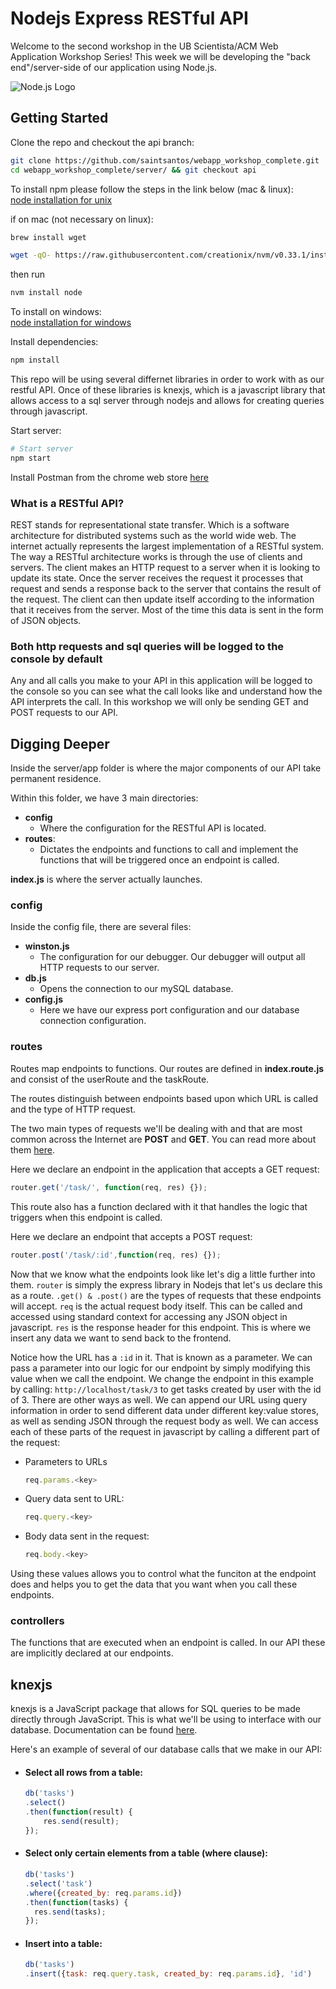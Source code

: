 # Nodejs Express RESTful API

Welcome to the second workshop in the UB Scientista/ACM Web Application Workshop Series! This week we will be developing the "back end"/server-side of our application using Node.js.

![Node.js Logo](https://cloud.githubusercontent.com/assets/15008142/25106404/434e7a50-2397-11e7-8f63-f2b971f15418.png)

## Getting Started

Clone the repo and checkout the api branch:
```sh
git clone https://github.com/saintsantos/webapp_workshop_complete.git
cd webapp_workshop_complete/server/ && git checkout api
```

To install npm please follow the steps in the link below (mac & linux):     
[node installation for unix](https://github.com/creationix/nvm)

if on mac (not necessary on linux):
```sh
brew install wget
```

```sh
wget -qO- https://raw.githubusercontent.com/creationix/nvm/v0.33.1/install.sh | bash
```

then run

```sh
nvm install node
```


To install on windows:      
[node installation for windows](https://nodejs.org/en/download/)

Install dependencies:
```sh
npm install
```

This repo will be using several differnet libraries in order to work with as our
restful API. Once of these libraries is knexjs, which is a javascript library that
allows access to a sql server through nodejs and allows for creating queries through
javascript.

Start server:
```sh
# Start server
npm start
```

Install Postman from the chrome web store [here](https://chrome.google.com/webstore/detail/postman/fhbjgbiflinjbdggehcddcbncdddomop)

### What is a RESTful API?
REST stands for representational state transfer. Which is a software architecture for distributed systems such as the world wide web.
The internet actually represents the largest implementation of a RESTful system.
The way a RESTful architecture works is through the use of clients and servers. The client makes an HTTP request to a server when it is looking to update its state.
Once the server receives the request it processes that request and sends a response back to the server that contains the result of the request.
The client can then update itself according to the information that it receives from the server. Most of the time this data is sent in the form of JSON objects.


### Both http requests and sql queries will be logged to the console by default
Any and all calls you make to your API in this application will be logged to the console so you can see what the call looks like and understand how the API interprets
the call. In this workshop we will only be sending GET and POST requests to our API.

## Digging Deeper

Inside the server/app folder is where the major components of our API take permanent residence.

Within this folder, we have 3 main directories:
* **config**
  * Where the configuration for the RESTful API is located.
* **routes**:
  * Dictates the endpoints and functions to call and implement the functions that will
    be triggered once an endpoint is called.

**index.js** is where the server actually launches.

### config

Inside the config file, there are several files:
* **winston.js**
  * The configuration for our debugger. Our debugger will output all HTTP requests to our server.
* **db.js**
  * Opens the connection to our mySQL database.
* **config.js**
  * Here we have our express port configuration and our database connection configuration.

### routes

Routes map endpoints to functions. Our routes are defined in **index.route.js** and consist of the userRoute and the taskRoute.

The routes distinguish between endpoints based upon which URL is called and the type of HTTP request.

The two main types of requests we'll be dealing with and that are most common across the Internet are **POST** and **GET**. You can read more about them [here](https://www.w3schools.com/tags/ref_httpmethods.asp).

Here we declare an endpoint in the application that accepts a GET request:
  ```javascript
  router.get('/task/', function(req, res) {});
  ```
This route also has a function declared with it that handles the logic that triggers when this endpoint is called.

Here we declare an endpoint that accepts a POST request:
  ```javascript
  router.post('/task/:id',function(req, res) {});
  ```

Now that we know what the endpoints look like let's dig a little further into them.
`router` is simply the express library in Nodejs that let's us declare this as a route.
`.get() & .post()` are the types of requests that these endpoints will accept. `req` is
the actual request body itself. This can be called and accessed using standard context
for accessing any JSON object in javascript. `res` is the response header for this
endpoint. This is where we insert any data we want to send back to the frontend.

Notice how the URL has a `:id` in it. That is known as a parameter. We can pass a
parameter into our logic for our endpoint by simply modifying this value when we call
the endpoint. We change the endpoint in this example by calling:
`http://localhost/task/3` to get tasks created by user with the id of 3. There are other
ways as well. We can append our URL using query information in order to send different
data under different key:value stores, as well as sending JSON through the request body
as well. We can access each of these parts of the request in javascript by calling a different part of the request:
  * Parameters to URLs
    ```javascript
    req.params.<key>
    ```
  * Query data sent to URL:
    ```javascript
    req.query.<key>
    ```
  * Body data sent in the request:
    ```javascript
    req.body.<key>
    ```

Using these values allows you to control what the funciton at the endpoint does and helps you to get the data that you want when you call these endpoints.

### controllers

The functions that are executed when an endpoint is called. In our API these are implicitly declared at our endpoints.

## knexjs

knexjs is a JavaScript package that allows for SQL queries to be made directly through JavaScript. This is what we'll be using to interface with our database. Documentation can be found [here](http://knexjs.org).

Here's an example of several of our database calls that we make in our API:

* #### Select all rows from a table:
  ```javascript
  db('tasks')
  .select()
  .then(function(result) {
      res.send(result);
  });
  ```
* #### Select only certain elements from a table (where clause):
  ```javascript
  db('tasks')
  .select('task')
  .where({created_by: req.params.id})
  .then(function(tasks) {
    res.send(tasks);
  });
  ```

* #### Insert into a table:
  ```javascript
  db('tasks')
  .insert({task: req.query.task, created_by: req.params.id}, 'id')
  ```

